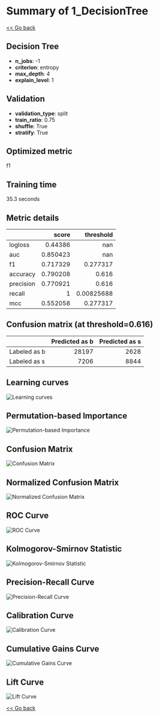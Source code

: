 # Summary of 1_DecisionTree

[<< Go back](../README.md)


## Decision Tree
- **n_jobs**: -1
- **criterion**: entropy
- **max_depth**: 4
- **explain_level**: 1

## Validation
 - **validation_type**: split
 - **train_ratio**: 0.75
 - **shuffle**: True
 - **stratify**: True

## Optimized metric
f1

## Training time

35.3 seconds

## Metric details
|           |    score |    threshold |
|:----------|---------:|-------------:|
| logloss   | 0.44386  | nan          |
| auc       | 0.850423 | nan          |
| f1        | 0.717329 |   0.277317   |
| accuracy  | 0.790208 |   0.616      |
| precision | 0.770921 |   0.616      |
| recall    | 1        |   0.00825688 |
| mcc       | 0.552058 |   0.277317   |


## Confusion matrix (at threshold=0.616)
|              |   Predicted as b |   Predicted as s |
|:-------------|-----------------:|-----------------:|
| Labeled as b |            28197 |             2628 |
| Labeled as s |             7206 |             8844 |

## Learning curves
![Learning curves](learning_curves.png)

## Permutation-based Importance
![Permutation-based Importance](permutation_importance.png)
## Confusion Matrix

![Confusion Matrix](confusion_matrix.png)


## Normalized Confusion Matrix

![Normalized Confusion Matrix](confusion_matrix_normalized.png)


## ROC Curve

![ROC Curve](roc_curve.png)


## Kolmogorov-Smirnov Statistic

![Kolmogorov-Smirnov Statistic](ks_statistic.png)


## Precision-Recall Curve

![Precision-Recall Curve](precision_recall_curve.png)


## Calibration Curve

![Calibration Curve](calibration_curve_curve.png)


## Cumulative Gains Curve

![Cumulative Gains Curve](cumulative_gains_curve.png)


## Lift Curve

![Lift Curve](lift_curve.png)



[<< Go back](../README.md)
